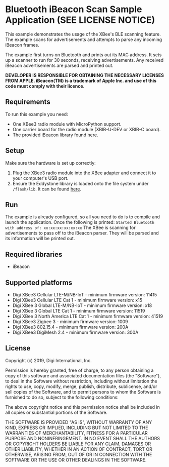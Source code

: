Bluetooth iBeacon Scan Sample Application (SEE LICENSE NOTICE)
=========================================

This example demonstrates the usage of the XBee's BLE scanning feature.
The example scans for advertisements and attempts to parse any incoming
iBeacon frames.

The example first turns on Bluetooth and prints out its MAC address.
It sets up a scanner to run for 30 seconds, receiving advertisements.
Any received iBeacon advertisements are parsed and printed out.

**DEVELOPER IS RESPONSIBLE FOR OBTAINING THE NECESSARY LICENSES FROM APPLE.
iBeacon(TM) is a trademark of Apple Inc. and use of this code must comply with
their licence.**


Requirements
------------

To run this example you need:

* One XBee3 radio module with MicroPython support.
* One carrier board for the radio module (XBIB-U-DEV or XBIB-C board).
* The provided iBeacon library found [here](../../../lib/iBeacon/).

Setup
-----

Make sure the hardware is set up correctly:

1. Plug the XBee3 radio module into the XBee adapter and connect it to your
   computer's USB port.
2. Ensure the Eddystone library is loaded onto the file system under
   `/flash/lib`. It can be found [here](../../../lib/iBeacon/).

Run
---

The example is already configured, so all you need to do is to compile and
launch the application.
Once the following is printed:
`Started Bluetooth with address of: xx:xx:xx:xx:xx:xx`
The XBee is scanning for advertisements to pass off to the iBeacon parser.
They will be parsed and its information will be printed out.

Required libraries
--------------------

* iBeacon

Supported platforms
-------------------

* Digi XBee3 Cellular LTE-M/NB-IoT - minimum firmware version: 11415
* Digi XBee3 Cellular LTE Cat 1 - minimum firmware version: x15
* Digi XBee 3 Global LTE-M/NB-IoT - minimum firmware version: x18
* Digi XBee 3 Global LTE Cat 1 - minimum firmware version: 11519
* Digi XBee 3 North America LTE Cat 1 - minimum firmware version: 41519
* Digi XBee3 Zigbee 3 - minimum firmware version: 1009
* Digi XBee3 802.15.4 - minimum firmware version: 200A
* Digi XBee3 DigiMesh 2.4 - minimum firmware version: 300A

License
-------

Copyright (c) 2019, Digi International, Inc.

Permission is hereby granted, free of charge, to any person obtaining a copy
of this software and associated documentation files (the "Software"), to deal
in the Software without restriction, including without limitation the rights
to use, copy, modify, merge, publish, distribute, sublicense, and/or sell
copies of the Software, and to permit persons to whom the Software is
furnished to do so, subject to the following conditions:

The above copyright notice and this permission notice shall be included in all
copies or substantial portions of the Software.

THE SOFTWARE IS PROVIDED "AS IS", WITHOUT WARRANTY OF ANY KIND, EXPRESS OR
IMPLIED, INCLUDING BUT NOT LIMITED TO THE WARRANTIES OF MERCHANTABILITY,
FITNESS FOR A PARTICULAR PURPOSE AND NONINFRINGEMENT. IN NO EVENT SHALL THE
AUTHORS OR COPYRIGHT HOLDERS BE LIABLE FOR ANY CLAIM, DAMAGES OR OTHER
LIABILITY, WHETHER IN AN ACTION OF CONTRACT, TORT OR OTHERWISE, ARISING FROM,
OUT OF OR IN CONNECTION WITH THE SOFTWARE OR THE USE OR OTHER DEALINGS IN THE
SOFTWARE.
